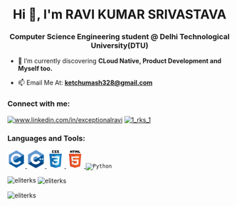 <h1 align="center">Hi 👋, I'm RAVI KUMAR SRIVASTAVA</h1>
<h3 align="center">Computer Science Engineering student @ Delhi Technological University(DTU)</h3>



- 🌱 I’m currently discovering **CLoud Native, Product Development and Myself too.**

- 📫 Email Me At: **ketchumash328@gmail.com**

<h3 align="left">Connect with me:</h3>
<p align="left">
<a href="https://www.linkedin.com/in/exceptionalravi/" target="blank"><img align="center" src="https://raw.githubusercontent.com/rahuldkjain/github-profile-readme-generator/master/src/images/icons/Social/linked-in-alt.svg" alt="www.linkedin.com/in/exceptionalravi" height="30" width="40" /></a>
<a href="https://www.instagram.com/1_rks_1/" target="blank"><img align="center" src="https://raw.githubusercontent.com/rahuldkjain/github-profile-readme-generator/master/src/images/icons/Social/instagram.svg" alt="1_rks_1" height="30" width="40" /></a>
</p>

<h3 align="left">Languages and Tools:</h3>
<p align="left"> <a href="https://www.cprogramming.com/" target="_blank" rel="noreferrer"> <img src="https://raw.githubusercontent.com/devicons/devicon/master/icons/c/c-original.svg" alt="c" width="40" height="40"/> </a> <a href="https://www.w3schools.com/cpp/" target="_blank" rel="noreferrer"> <img src="https://raw.githubusercontent.com/devicons/devicon/master/icons/cplusplus/cplusplus-original.svg" alt="cplusplus" width="40" height="40"/> </a> <a href="https://www.w3schools.com/css/" target="_blank" rel="noreferrer"> <img src="https://raw.githubusercontent.com/devicons/devicon/master/icons/css3/css3-original-wordmark.svg" alt="css3" width="40" height="40"/> </a> <a href="https://www.w3.org/html/" target="_blank" rel="noreferrer"> <img src="https://raw.githubusercontent.com/devicons/devicon/master/icons/html5/html5-original-wordmark.svg" alt="html5" width="40" height="40"/> </a> <a align="center">
	<code><img width="40" src="https://user-images.githubusercontent.com/25181517/183423507-c056a6f9-1ba8-4312-a350-19bcbc5a8697.png" alt="Python" title="Python"/></code>
</a> </p>

<p><img align="left" src="https://github-readme-stats.vercel.app/api/top-langs?username=eliterks&show_icons=true&locale=en&layout=compact" alt="eliterks" /></p>

<p>&nbsp;<img align="center" src="https://github-readme-stats.vercel.app/api?username=eliterks&show_icons=true&locale=en" alt="eliterks" /></p>

<p><img align="center" src="https://github-readme-streak-stats.herokuapp.com/?user=eliterks&" alt="eliterks" /></p>
